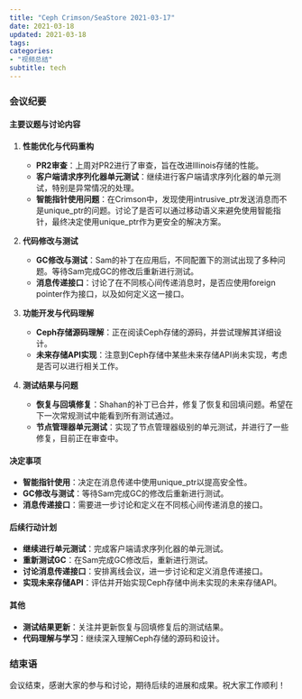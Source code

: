 ```yaml
---
title: "Ceph Crimson/SeaStore 2021-03-17"
date: 2021-03-18
updated: 2021-03-18
tags:
categories:
- "视频总结"
subtitle: tech
---
```



### 会议纪要

#### 主要议题与讨论内容

1. **性能优化与代码重构**
   - **PR2审查**：上周对PR2进行了审查，旨在改进Illinois存储的性能。
   - **客户端请求序列化器单元测试**：继续进行客户端请求序列化器的单元测试，特别是异常情况的处理。
   - **智能指针使用问题**：在Crimson中，发现使用intrusive_ptr发送消息而不是unique_ptr的问题。讨论了是否可以通过移动语义来避免使用智能指针，最终决定使用unique_ptr作为更安全的解决方案。

2. **代码修改与测试**
   - **GC修改与测试**：Sam的补丁在应用后，不同配置下的测试出现了多种问题。等待Sam完成GC的修改后重新进行测试。
   - **消息传递接口**：讨论了在不同核心间传递消息时，是否应使用foreign pointer作为接口，以及如何定义这一接口。

3. **功能开发与代码理解**
   - **Ceph存储源码理解**：正在阅读Ceph存储的源码，并尝试理解其详细设计。
   - **未来存储API实现**：注意到Ceph存储中某些未来存储API尚未实现，考虑是否可以进行相关工作。

4. **测试结果与问题**
   - **恢复与回填修复**：Shahan的补丁已合并，修复了恢复和回填问题。希望在下一次常规测试中能看到所有测试通过。
   - **节点管理器单元测试**：实现了节点管理器级别的单元测试，并进行了一些修复，目前正在审查中。

#### 决定事项

- **智能指针使用**：决定在消息传递中使用unique_ptr以提高安全性。
- **GC修改与测试**：等待Sam完成GC的修改后重新进行测试。
- **消息传递接口**：需要进一步讨论和定义在不同核心间传递消息的接口。

#### 后续行动计划

- **继续进行单元测试**：完成客户端请求序列化器的单元测试。
- **重新测试GC**：在Sam完成GC修改后，重新进行测试。
- **讨论消息传递接口**：安排离线会议，进一步讨论和定义消息传递接口。
- **实现未来存储API**：评估并开始实现Ceph存储中尚未实现的未来存储API。

#### 其他

- **测试结果更新**：关注并更新恢复与回填修复后的测试结果。
- **代码理解与学习**：继续深入理解Ceph存储的源码和设计。

### 结束语

会议结束，感谢大家的参与和讨论，期待后续的进展和成果。祝大家工作顺利！